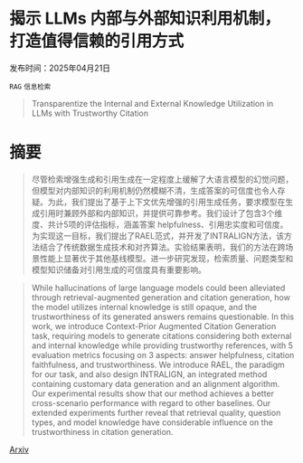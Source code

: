 # 揭示 LLMs 内部与外部知识利用机制，打造值得信赖的引用方式

发布时间：2025年04月21日

`RAG` `信息检索`

> Transparentize the Internal and External Knowledge Utilization in LLMs with Trustworthy Citation

# 摘要

> 尽管检索增强生成和引用生成在一定程度上缓解了大语言模型的幻觉问题，但模型对内部知识的利用机制仍然模糊不清，生成答案的可信度也令人存疑。为此，我们提出了基于上下文优先增强的引用生成任务，要求模型在生成引用时兼顾外部和内部知识，并提供可靠参考。我们设计了包含3个维度、共计5项的评估指标，涵盖答案 helpfulness、引用忠实度和可信度。为实现这一目标，我们提出了RAEL范式，并开发了INTRALIGN方法，该方法结合了传统数据生成技术和对齐算法。实验结果表明，我们的方法在跨场景性能上显著优于其他基线模型。进一步研究发现，检索质量、问题类型和模型知识储备对引用生成的可信度具有重要影响。

> While hallucinations of large language models could been alleviated through retrieval-augmented generation and citation generation, how the model utilizes internal knowledge is still opaque, and the trustworthiness of its generated answers remains questionable. In this work, we introduce Context-Prior Augmented Citation Generation task, requiring models to generate citations considering both external and internal knowledge while providing trustworthy references, with 5 evaluation metrics focusing on 3 aspects: answer helpfulness, citation faithfulness, and trustworthiness. We introduce RAEL, the paradigm for our task, and also design INTRALIGN, an integrated method containing customary data generation and an alignment algorithm. Our experimental results show that our method achieves a better cross-scenario performance with regard to other baselines. Our extended experiments further reveal that retrieval quality, question types, and model knowledge have considerable influence on the trustworthiness in citation generation.

[Arxiv](https://arxiv.org/abs/2504.14856)
